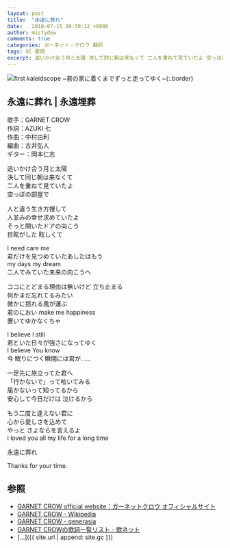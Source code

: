 ```yaml
---
layout: post
title:  "永遠に葬れ"
date:   2018-07-15 20:39:12 +0800
author: mistydew
comments: true
categories: ガーネット・クロウ 翻訳
tags: GC 歌詞
excerpt: 追いかけ合う月と太陽 決して同じ朝は来なくて 二人を重ねて見ていたよ 空っぽの部屋で
---
```

![first kaleidscope ~君の家に着くまでずっと走ってゆく~](https://raw.githubusercontent.com/mistydew/gc2/master/cover/minial/MINIAL_first%20kaleidscope%20~君の家に着くまでずっと走ってゆく~.jpg){:.border}

## 永遠に葬れ | 永遠埋葬

歌手：GARNET CROW<br>
作詞：AZUKI 七<br>
作曲：中村由利<br>
編曲：古井弘人<br>
ギター：岡本仁志

追いかけ合う月と太陽<br>
決して同じ朝は来なくて<br>
二人を重ねて見ていたよ<br>
空っぽの部屋で

人と違う生き方捜して<br>
人並みの幸せ求めていたよ<br>
そっと開いたドアの向こう<br>
目眩がした 眩しくて

I need care me<br>
君だけを見つめていたあしたはもう<br>
my days my dream<br>
二人でみていた未来の向こうへ

ココにとどまる理由は無いけど 立ち止まる<br>
何かまだ忘れてるみたい<br>
微かに揺れる風が運ぶ<br>
君のにおい make me happiness<br>
置いてゆかなくちゃ

I believe I still<br>
君といた日々が強さになってゆく<br>
I believe You know<br>
今 眠りにつく瞬間には君が……

一足先に旅立ってた君へ<br>
「行かないで」って呟いてみる<br>
届かないって知ってるから<br>
安心して今日だけは 泣けるから

もう二度と逢えない君に<br>
心から愛しさを込めて<br>
やっと さよならを言えるよ<br>
I loved you all my life for a long time

永遠に葬れ

Thanks for your time.

## 参照
* [GARNET CROW official website：ガーネットクロウ オフィシャルサイト](http://www.garnetcrow.com)
* [GARNET CROW - Wikipedia](https://ja.wikipedia.org/wiki/GARNET_CROW)
* [GARNET CROW - generasia](https://www.generasia.com/wiki/GARNET_CROW)
* [GARNET CROWの歌詞一覧リスト - 歌ネット](https://www.uta-net.com/artist/344)
* [...]({{ site.url | append: site.gc }})
